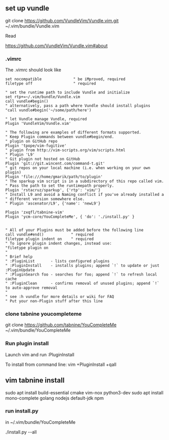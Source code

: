 ## set up vundle

git clone https://github.com/VundleVim/Vundle.vim.git ~/.vim/bundle/Vundle.vim

Read

https://github.com/VundleVim/Vundle.vim#about

### .vimrc
The .vimrc should look like

```
set nocompatible              " be iMproved, required
filetype off                  " required

" set the runtime path to include Vundle and initialize
set rtp+=~/.vim/bundle/Vundle.vim
call vundle#begin()
" alternatively, pass a path where Vundle should install plugins
"call vundle#begin('~/some/path/here')

" let Vundle manage Vundle, required
Plugin 'VundleVim/Vundle.vim'

" The following are examples of different formats supported.
" Keep Plugin commands between vundle#begin/end.
" plugin on GitHub repo
Plugin 'tpope/vim-fugitive'
" plugin from http://vim-scripts.org/vim/scripts.html
" Plugin 'L9'
" Git plugin not hosted on GitHub
Plugin 'git://git.wincent.com/command-t.git'
" git repos on your local machine (i.e. when working on your own plugin)
Plugin 'file:///home/gmarik/path/to/plugin'
" The sparkup vim script is in a subdirectory of this repo called vim.
" Pass the path to set the runtimepath properly.
Plugin 'rstacruz/sparkup', {'rtp': 'vim/'}
" Install L9 and avoid a Naming conflict if you've already installed a
" different version somewhere else.
" Plugin 'ascenator/L9', {'name': 'newL9'}

Plugin 'zxqfl/tabnine-vim'
Plugin 'ycm-core/YouCompleteMe', { 'do': './install.py' }


" All of your Plugins must be added before the following line
call vundle#end()            " required
filetype plugin indent on    " required
" To ignore plugin indent changes, instead use:
"filetype plugin on
"
" Brief help
" :PluginList       - lists configured plugins
" :PluginInstall    - installs plugins; append `!` to update or just :PluginUpdate
" :PluginSearch foo - searches for foo; append `!` to refresh local cache
" :PluginClean      - confirms removal of unused plugins; append `!` to auto-approve removal
"
" see :h vundle for more details or wiki for FAQ
" Put your non-Plugin stuff after this line
```

### clone tabnine youcompleteme

git clone https://github.com/tabnine/YouCompleteMe ~/.vim/bundle/YouCompleteMe

### Run plugin install

Launch vim and run :PluginInstall

To install from command line: vim +PluginInstall +qall

## vim tabnine install

sudo apt install build-essential cmake vim-nox python3-dev
sudo apt install mono-complete golang nodejs default-jdk npm

### run install.py

in ~/.vim/bundle/YouCompleteMe

./install.py --all

